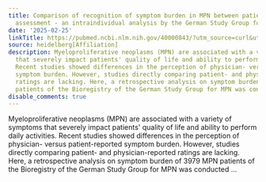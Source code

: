```yaml
---
title: Comparison of recognition of symptom burden in MPN between patient- and physician-reported
  assessment - an intraindividual analysis by the German Study Group for MPN (GSG-MPN)
date: '2025-02-25'
linkTitle: https://pubmed.ncbi.nlm.nih.gov/40000843/?utm_source=curl&utm_medium=rss&utm_campaign=pubmed-2&utm_content=1FakS-2QOkCT8HsMOQP1bCRQ4YzyumYOmxmF0moLsQ3dFB1E9V&fc=20220326224207&ff=20250226171103&v=2.18.0.post9+e462414
source: heidelberg[Affiliation]
description: Myeloproliferative neoplasms (MPN) are associated with a variety of symptoms
  that severely impact patients' quality of life and ability to perform daily activities.
  Recent studies showed differences in the perception of physician- versus patient-reported
  symptom burden. However, studies directly comparing patient- and physician-reported
  ratings are lacking. Here, a retrospective analysis on symptom burden of 3979 MPN
  patients of the Bioregistry of the German Study Group for MPN was conducted ...
disable_comments: true
---
```

Myeloproliferative neoplasms (MPN) are associated with a variety of symptoms that severely impact patients' quality of life and ability to perform daily activities. Recent studies showed differences in the perception of physician- versus patient-reported symptom burden. However, studies directly comparing patient- and physician-reported ratings are lacking. Here, a retrospective analysis on symptom burden of 3979 MPN patients of the Bioregistry of the German Study Group for MPN was conducted ...